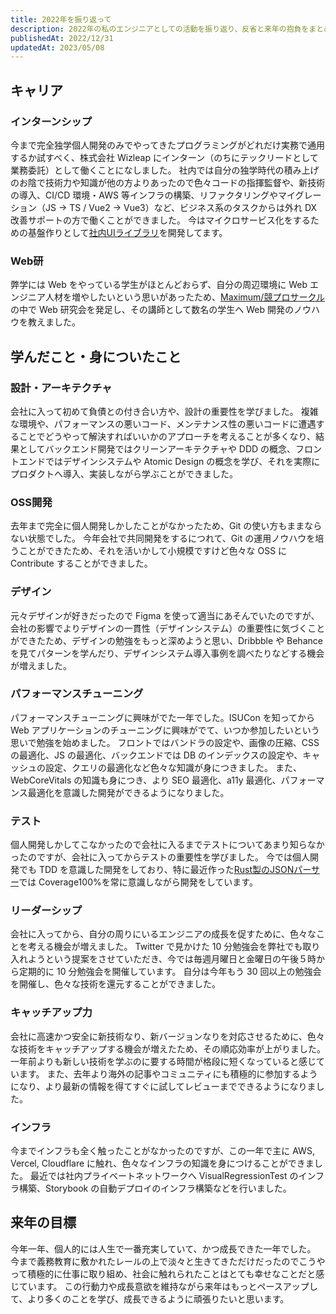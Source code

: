 ```yaml
---
title: 2022年を振り返って
description: 2022年の私のエンジニアとしての活動を振り返り、反省と来年の抱負をまとめました
publishedAt: 2022/12/31
updatedAt: 2023/05/08
---
```


## キャリア

### インターンシップ

今まで完全独学個人開発のみでやってきたプログラミングがどれだけ実務で通用するか試すべく、株式会社 Wizleap にインターン（のちにテックリードとして業務委託）として働くことになしました。
社内では自分の独学時代の積み上げのお陰で技術力や知識が他の方よりあったので色々コードの指揮監督や、新技術の導入、CI/CD 環境・AWS 等インフラの構築、リファクタリングやマイグレーション（JS -> TS / Vue2 -> Vue3）など、ビジネス系のタスクからは外れ DX 改善サポートの方で働くことができました。
今はマイクロサービス化をするための基盤作りとして[社内UIライブラリ](https://github.com/Wizleap-Inc/wiz-ui)を開発してます。

### Web研

弊学には Web をやっている学生がほとんどおらず、自分の周辺環境に Web エンジニア人材を増やしたいという思いがあったため、[Maximum/競プロサークル](https://www.maximum.vc/frontpage)の中で Web 研究会を発足し、その講師として数名の学生へ Web 開発のノウハウを教えました。

## 学んだこと・身についたこと

### 設計・アーキテクチャ

会社に入って初めて負債との付き合い方や、設計の重要性を学びました。
複雑な環境や、パフォーマンスの悪いコード、メンテナンス性の悪いコードに遭遇することでどうやって解決すればいいかのアプローチを考えることが多くなり、結果としてバックエンド開発ではクリーンアーキテクチャや DDD の概念、フロントエンドではデザインシステムや Atomic Design の概念を学び、それを実際にプロダクトへ導入、実装しながら学ぶことができました。

### OSS開発

去年まで完全に個人開発しかしたことがなかったため、Git の使い方もままならない状態でした。
今年会社で共同開発をするにつれて、Git の運用ノウハウを培うことができたため、それを活いかして小規模ですけど色々な OSS に Contribute することができました。

### デザイン

元々デザインが好きだったので Figma を使って適当にあそんでいたのですが、会社の影響でよりデザインの一貫性（デザインシステム）の重要性に気づくことができたため、デザインの勉強をもっと深めようと思い、Dribbble や Behance を見てパターンを学んだり、デザインシステム導入事例を調べたりなどする機会が増えました。

### パフォーマンスチューニング

パフォーマンスチューニングに興味がでた一年でした。ISUCon を知ってから Web アプリケーションのチューニングに興味がでて、いつか参加したいという思いで勉強を始めました。
フロントではバンドラの設定や、画像の圧縮、CSS の最適化、JS の最適化、バックエンドでは DB のインデックスの設定や、キャッシュの設定、クエリの最適化など色々な知識が身につきました。
また、WebCoreVitals の知識も身につき、より SEO 最適化、a11y 最適化、パフォーマンス最適化を意識した開発ができるようになりました。

### テスト

個人開発しかしてこなかったので会社に入るまでテストについてあまり知らなかったのですが、会社に入ってからテストの重要性を学びました。
今では個人開発でも TDD を意識した開発をしており、特に最近作った[Rust製のJSONパーサー](https://zenn.dev/monica/articles/63510afc116ad8)では Coverage100%を常に意識しながら開発をしています。

### リーダーシップ

会社に入ってから、自分の周りにいるエンジニアの成長を促すために、色々なことを考える機会が増えました。
Twitter で見かけた 10 分勉強会を弊社でも取り入れようという提案をさせていただき、今では毎週月曜日と金曜日の午後５時から定期的に 10 分勉強会を開催しています。
自分は今年もう 30 回以上の勉強会を開催し、色々な技術を還元することができました。

### キャッチアップ力

会社に高速かつ安全に新技術なり、新バージョンなりを対応させるために、色々な技術をキャッチアップする機会が増えたため、その順応効率が上がりました。
一年前よりも新しい技術を学ぶのに要する時間が格段に短くなっていると感じています。
また、去年より海外の記事やコミュニティにも積極的に参加するようになり、より最新の情報を得てすぐに試してレビューまでできるようになりました。

### インフラ

今までインフラも全く触ったことがなかったのですが、この一年で主に AWS, Vercel, Cloudflare に触れ、色々なインフラの知識を身につけることができました。
最近では社内プライベートネットワークへ VisualRegressionTest のインフラ構築、Storybook の自動デプロイのインフラ構築などを行いました。

## 来年の目標

今年一年、個人的には人生で一番充実していて、かつ成長できた一年でした。
今まで義務教育に敷かれたレールの上で淡々と生きてきただけだったのでこうやって積極的に仕事に取り組め、社会に触れられたことはとても幸せなことだと感じています。
この行動力や成長意欲を維持ながら来年はもっとペースアップして、より多くのことを学び、成長できるように頑張りたいと思います。
